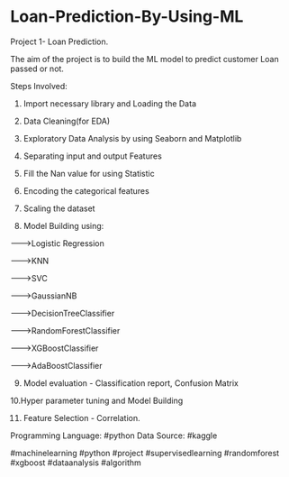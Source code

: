 # Loan-Prediction-By-Using-ML
Project 1- Loan Prediction.

The aim of the project is to build the ML model to predict customer Loan passed or not.



Steps Involved:

1. Import necessary library and Loading the Data

2. Data Cleaning(for EDA)

3. Exploratory Data Analysis by using Seaborn and Matplotlib

4. Separating input and output Features 

5. Fill the Nan value for using Statistic

6. Encoding the categorical features

7. Scaling the dataset

8. Model Building using:

 --->Logistic Regression

 --->KNN

 --->SVC

 --->GaussianNB

 --->DecisionTreeClassifier

 --->RandomForestClassifier

 --->XGBoostClassifier

 --->AdaBoostClassifier

9. Model evaluation - Classification report, Confusion Matrix

10.Hyper parameter tuning and Model Building

11. Feature Selection - Correlation.



Programming Language: #python 
Data Source: #kaggle 

#machinelearning #python #project #supervisedlearning #randomforest #xgboost #dataanalysis #algorithm 
